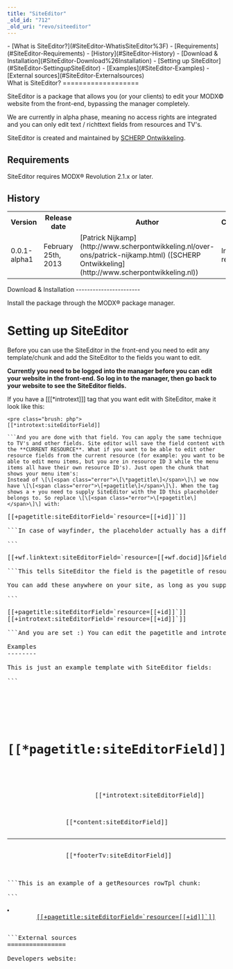 ```yaml
---
title: "SiteEditor"
_old_id: "712"
_old_uri: "revo/siteeditor"
---
```


<div>- [What is SiteEditor?](#SiteEditor-WhatisSiteEditor%3F)
  - [Requirements](#SiteEditor-Requirements)
  - [History](#SiteEditor-History)
  - [Download & Installation](#SiteEditor-Download%26Installation)
- [Setting up SiteEditor](#SiteEditor-SettingupSiteEditor)
  - [Examples](#SiteEditor-Examples)
- [External sources](#SiteEditor-Externalsources)

</div>What is SiteEditor?
===================

SiteEditor is a package that allows you (or your clients) to edit your MODX© website from the front-end, bypassing the manager completely.

We are currently in alpha phase, meaning no access rights are integrated and you can only edit text / richttext fields from resources and TV's.

SiteEditor is created and maintained by [SCHERP Ontwikkeling](http://www.scherpontwikkeling.nl).

Requirements
------------

SiteEditor requires MODX® Revolution 2.1.x or later.

History
-------

<table><tbody><tr><th>Version</th><th>Release date</th><th>Author</th><th>Changes</th></tr><tr><td>0.0.1-alpha1</td><td>February 25th, 2013</td><td>[Patrick Nijkamp](http://www.scherpontwikkeling.nl/over-ons/patrick-nijkamp.html) ([SCHERP Ontwikkeling](http://www.scherpontwikkeling.nl))</td><td>Initial release.</td></tr></tbody></table>Download & Installation
-----------------------

Install the package through the MODX® package manager.

Setting up SiteEditor
=====================

Before you can use the SiteEditor in the front-end you need to edit any template/chunk and add the SiteEditor to the fields you want to edit.

**Currently you need to be logged into the manager before you can edit your website in the front-end. So log in to the manager, then go back to your website to see the SiteEditor fields.**

If you have a \[\[<span class="error">\[\*introtext\]</span>\]\] tag that you want edit with SiteEditor, make it look like this:

```
<pre class="brush: php">
[[*introtext:siteEditorField]]

```And you are done with that field. You can apply the same technique to TV's and other fields. Site editor will save the field content with the **CURRENT RESOURCE**. What if you want to be able to edit other resource fields from the current resource (for example: you want to be able to edit menu items, but you are in resource ID 3 while the menu items all have their own resource ID's). Just open the chunk that shows your menu item's:   
Instead of \[\[<span class="error">\[\*pagetitle\]</span>\]\] we now have \[\[<span class="error">\[+pagetitle\]</span>\]\]. When the tag shows a + you need to supply SiteEditor with the ID this placeholder belongs to. So replace \[\[<span class="error">\[+pagetitle\]</span>\]\] with:

```
<pre class="brush: php">
[[+pagetitle:siteEditorField=`resource=[[+id]]`]]

```In case of wayfinder, the placeholder actually has a different name, you can solve that by using the following code in your wayfinder row:

```
<pre class="brush: php">
[[+wf.linktext:siteEditorField=`resource=[[+wf.docid]]&field=pagetitle`]]

```This tells SiteEditor the field is the pagetitle of resource \[<span class="error">\[+wf.docid\]</span>\]. Now you can edit your menu titles from the front-end, how cool is that? :)

You can add these anywhere on your site, as long as you supply SiteEditor with the resource ID and in case of a different placeholder name a field name. Add this to any getResources row TPL:

```
<pre class="brush: php">
[[+pagetitle:siteEditorField=`resource=[[+id]]`]]
[[+introtext:siteEditorField=`resource=[[+id]]`]]

```And you are set :) You can edit the pagetitle and introtext...**just hover over the fields in the front-end and it will show you an edit pencil, click it...edit it and then click in any whitespace to save it.**

Examples
--------

This is just an example template with SiteEditor fields:

```
<pre class="brush: php">
<html>
        <head>
        </head>
        <body>
                <h1>[[*pagetitle:siteEditorField]]</h1>
                <p>
                        [[*introtext:siteEditorField]]
                </p>
                [[*content:siteEditorField]]
                <hr />
                [[*footerTv:siteEditorField]]
        </body>
</html>

```This is an example of a getResources rowTpl chunk:

```
<pre class="brush: php">
<li>
        <a href="[[~[[+id]]]]">[[+pagetitle:siteEditorField=`resource=[[+id]]`]]</a>
</li>

```External sources
================

Developers website: <http://www.scherpontwikkeling.nl>

</body></html>